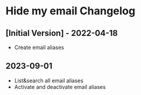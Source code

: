 # Hide my email Changelog

## [Initial Version] - 2022-04-18

- Create email aliases

## 2023-09-01

- List&search all email aliases
- Activate and deactivate email aliases
